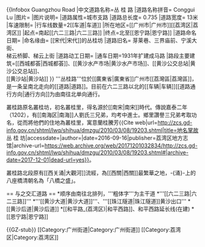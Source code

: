 {{Infobox Guangzhou Road
|中文道路名称=丛 桂 路
|道路名称拼音= Conggui Lu
|图片=
|图片说明=
|道路属性=城市支路
|道路总长度= 0.735
|道路宽度= 13米
|车速限制=
|行车线数量=2[[车道|车道]]
|所在地区=[[广州市|广州市]][[荔湾区|荔湾区]]
|起点=南起[[六二三路|六二三路]]
|终点=北至[[恩宁路|恩宁路]]
|道路命名日期= 
|命名缘由= [[宋代|宋代]]的丛桂坊
|道路旧名= 芽莱巷、三界庙前、宁溪大街、<br />梯云桥脚、梯云上街
|道路动工日期=
|通车日期=1931年扩建成马路
|路段主要建筑=[[西城都荟|西城都荟]]、[[黄沙水产市场|黄沙水产市场]]、[[黄沙公交总站|黄沙公交总站]]、<br />[[黄沙站|黄沙站]]
}}
'''丛桂路'''位於[[廣東省|廣東省]]广州市[[荔灣區|荔灣區]]，是一条呈南北走向的[[道路|道路]]。目前在六二三路以北的[[车辆|车辆]][[道路通行方向|通行方向]]为由南往北单向通行。

叢桂路原名叢桂坊，初名叢桂里，得名源於[[南宋|南宋]]時代。傳說嘉泰二年（1202），有[[南海区|南海]]人劉氏三兄弟，均考中進士。鄉里讚譽三兄弟考取功名，從而將他們的住地為叢桂里，寓意蘭桂騰芳<ref>{{Cite web|url=http://zcs.gd-info.gov.cn/shtml/lwq/shihua/dmzgu/2010/03/08/19203.shtml|title=地名掌故 丛 桂 坊|accessdate=|author=|date=2016-09-16|publisher=荔湾区地方志馆|archive-url=https://web.archive.org/web/20171201032834/http://zcs.gd-info.gov.cn/shtml/lwq/shihua/dmzgu/2010/03/08/19203.shtml#|archive-date=2017-12-01|dead-url=yes}}</ref>。

叢桂路北段原有[[西关涌|大觀河]]流經，為[[西關|西關]]最繁華之地，-{涌}-上的八座橋清朝名為「八橋之盛」。

== 与之交汇道路 ==
*顺序由南往北排列，'''粗体字'''为主干道
*'''[[六二三路|六二三路]]'''
*'''[[黄沙大道|黄沙大道]]'''、'''[[珠江隧道|珠江隧道]]黄沙出口'''
*[[黄沙后道|黄沙后道]]
*[[和平路_(荔湾区)|和平西路]]、和平西路延长线(在建)
*[[恩宁路|恩宁路]]

{{GZ-stub}}
[[Category:广州街道|Category:广州街道]]
[[Category:荔湾区|Category:荔湾区]]